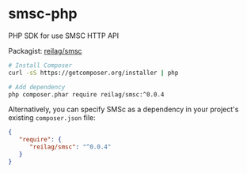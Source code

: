 # smsc-php
PHP SDK for use SMSC HTTP API

Packagist: [reilag/smsc](https://packagist.org/packages/reilag/smsc)

```bash
# Install Composer
curl -sS https://getcomposer.org/installer | php

# Add dependency
php composer.phar require reilag/smsc:^0.0.4
```

Alternatively, you can specify SMSc as a dependency in your project's existing `composer.json` file:

```json
{
   "require": {
      "reilag/smsc": "^0.0.4"
   }
}
```
